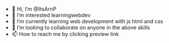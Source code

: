 - 👋 Hi, I’m @ItsArnP
- 👀 I’m interested learningwebdev 
- 🌱 I’m currently learning web development with js html and css
- 💞️ I’m looking to collaborate on anyone in the above skills
- 📫 How to reach me by clicking preview link

<!---
ItsArnP/ItsArnP is a ✨ special ✨ repository because its `README.md` (this file) appears on your GitHub profile.
You can click the Preview link to take a look at your changes.
--->
